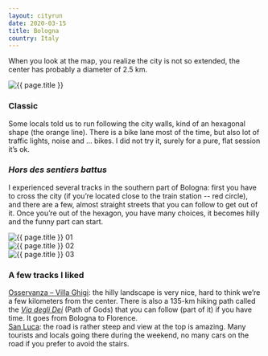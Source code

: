 ```yaml
---
layout: cityrun
date: 2020-03-15
title: Bologna
country: Italy
---
```


When you look at the map, you realize the city is not so extended, the center has probably a diameter of 2.5 km.

<img src="{{ site.url }}/figures/run/{{ page.title }}Map_e.jpg" class="img-responsive" alt="{{ page.title }}">

### <i class="fas fa-shoe-prints"></i> Classic
Some locals told us to run following the city walls, kind of an hexagonal shape (the orange line). There is a bike lane most of the time, but also lot of traffic lights, noise and ... bikes. I did not try it, surely for a pure, flat session it’s ok.

### <i class="fas fa-map-signs"></i> _Hors des sentiers battus_
I experienced several tracks in the southern part of Bologna: first you have to cross the city (if you’re located close to the train station -- red circle), and there are a few, almost straight streets that you can follow to get out of it. Once you’re out of the hexagon, you have many choices, it becomes hilly and the funny part can start.


<div class="row">
    <div class="col-lg-4">
        <img src="{{ site.url }}/figures/run/{{ page.title }}01.JPG" class="img-responsive" alt="{{ page.title }} 01">
    </div>
    <div class="col-lg-4">
        <img src="{{ site.url }}/figures/run/{{ page.title }}02.JPG" class="img-responsive" alt="{{ page.title }} 02">
    </div>
    <div class="col-lg-4">
        <img src="{{ site.url }}/figures/run/{{ page.title }}03.JPG" class="img-responsive" alt="{{ page.title }} 03">
    </div>
</div>


### <i class="fas fa-star"></i> A few tracks I liked

[<i class="fas fa-link"></i> Osservanza – Villa Ghigi](https://www.wikiloc.com/running-trails/bologna-osservanza-parco-villa-ghigi-46043792): the hilly landscape is very nice, hard to think we’re a few kilometers from the center. There is also a 135-km hiking path called the [*Via degli Dei*](http://www.viadeglidei.it/?lang=en) (Path of Gods) that you can follow (part of it) if you have time. It goes from Bologna to Florence.     
[<i class="fas fa-link"></i> San Luca](https://www.wikiloc.com/running-trails/bologna-san-luca-46043990): the road is rather steep and view at the top is amazing. Many tourists and locals going there during the weekend, no many cars on the road if you prefer to avoid the stairs.
